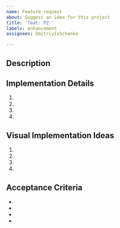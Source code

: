 ```yaml
---
name: Feature request
about: Suggest an idea for this project
title: 'feat: PZ-'
labels: enhancement
assignees: DmitriyIshchenko

---
```


## Description

## Implementation Details
1. 
2. 
3. 
4.

## Visual Implementation Ideas
1. 
2. 
3. 
4.

## Acceptance Criteria
-
-
-
-
